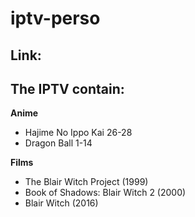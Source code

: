 # iptv-perso
## Link: 

## The IPTV contain:
**Anime**
- Hajime No Ippo Kai 26-28
- Dragon Ball 1-14
  
**Films**
- The Blair Witch Project (1999)
- Book of Shadows: Blair Witch 2 (2000)
- Blair Witch (2016)
